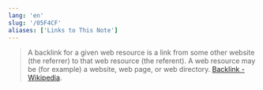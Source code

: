 ```yaml
---
lang: 'en'
slug: '/05F4CF'
aliases: ['Links to This Note']
---
```


> A backlink for a given web resource is a link from some other website \(the referrer\) to that web resource \(the referent\). A web resource may be \(for example\) a website, web page, or web directory. [Backlink - Wikipedia](https://en.wikipedia.org/wiki/Backlink).

<head>
  <html lang="en-US"/>
</head>

